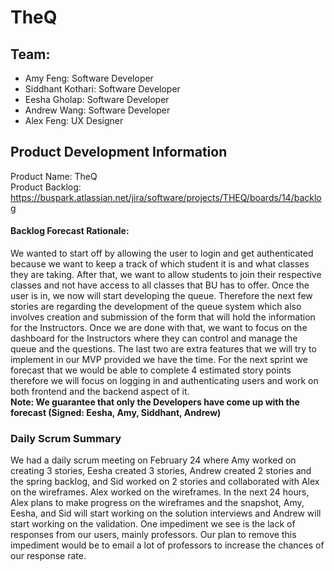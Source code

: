 # TheQ

## Team:
- Amy Feng: Software Developer 
- Siddhant Kothari: Software Developer 
- Eesha Gholap: Software Developer 
- Andrew Wang: Software Developer 
- Alex Feng: UX Designer

## Product Development Information
Product Name: TheQ   
Product Backlog: https://buspark.atlassian.net/jira/software/projects/THEQ/boards/14/backlog   

#### Backlog Forecast Rationale:  
We wanted to start off by allowing the user to login and get authenticated because we want to keep a track of which student it is and what classes they are taking. After that, we want to allow students to join their respective classes and not have access to all classes that BU has to offer. Once the user is in, we now will start developing the queue. Therefore the next few stories are regarding the development of the queue system which also involves creation and submission of the form that will hold the information for the Instructors. Once we are done with that, we want to focus on the dashboard for the Instructors where they can control and manage the queue and the questions. The last two are extra features that we will try to implement in our MVP provided we have the time. For the next sprint we forecast that we would be able to complete 4 estimated story points therefore we will focus on logging in and authenticating users and work on both frontend and the backend aspect of it.  
**Note: We guarantee that only the Developers have come up with the forecast (Signed: Eesha, Amy, Siddhant, Andrew)**

### Daily Scrum Summary
We had a daily scrum meeting on February 24 where Amy worked on creating 3 stories, Eesha created 3 stories, Andrew created 2 stories and the spring backlog, and Sid worked on 2 stories and collaborated with Alex on the wireframes. Alex worked on the wireframes. In the next 24 hours, Alex plans to make progress on the wireframes and the snapshot, Amy, Eesha, and Sid will start working on the solution interviews and Andrew will start working on the validation. One impediment we see is the lack of responses from our users, mainly professors. Our plan to remove this impediment would be to email a lot of professors to increase the chances of our response rate. 
